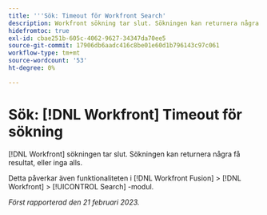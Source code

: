 ```yaml
---
title: '''Sök: Timeout för Workfront Search'
description: Workfront sökning tar slut. Sökningen kan returnera några få resultat, eller inga alls.
hidefromtoc: true
exl-id: cbae251b-605c-4062-9627-34347da70ee5
source-git-commit: 17906db6aadc416c8be01e60d1b796143c97c061
workflow-type: tm+mt
source-wordcount: '53'
ht-degree: 0%

---
```


# Sök: [!DNL Workfront] Timeout för sökning

<!--this issue is on WF and WFF TOCs. Valid issue, won't fix-->

[!DNL Workfront] sökningen tar slut. Sökningen kan returnera några få resultat, eller inga alls.

Detta påverkar även funktionaliteten i [!DNL Workfront Fusion] > [!DNL Workfront] > [!UICONTROL Search] -modul.

_Först rapporterad den 21 februari 2023._
